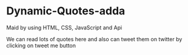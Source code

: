 # Dynamic-Quotes-adda
Maid by using HTML, CSS, JavaScript and Api

We can read lots of quotes here and also can tweet them on twitter by clicking on tweet me button 
